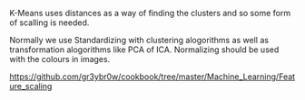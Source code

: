 K-Means uses distances as a way of finding the clusters and so some form of scalling is needed.

Normally we use Standardizing with clustering alogorithms as well as transformation alogorithms like PCA of ICA.
Normalizing should be used with the colours in images.

https://github.com/gr3ybr0w/cookbook/tree/master/Machine_Learning/Feature_scaling

